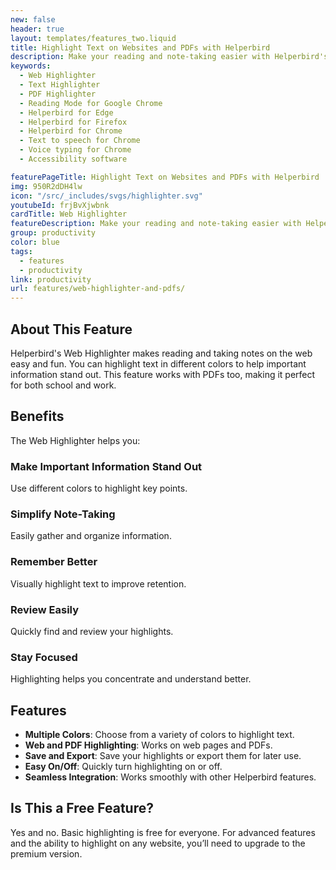 ```yaml
---
new: false
header: true
layout: templates/features_two.liquid
title: Highlight Text on Websites and PDFs with Helperbird
description: Make your reading and note-taking easier with Helperbird's Web Highlighter. Highlight text on web pages and PDFs in different colors with our easy-to-use browser extension.
keywords:
  - Web Highlighter
  - Text Highlighter
  - PDF Highlighter
  - Reading Mode for Google Chrome
  - Helperbird for Edge
  - Helperbird for Firefox
  - Helperbird for Chrome
  - Text to speech for Chrome
  - Voice typing for Chrome
  - Accessibility software

featurePageTitle: Highlight Text on Websites and PDFs with Helperbird
img: 950R2dDH4lw
icon: "/src/_includes/svgs/highlighter.svg"
youtubeId: frjBvXjwbnk
cardTitle: Web Highlighter
featureDescription: Make your reading and note-taking easier with Helperbird's Web Highlighter. Highlight text on web pages and PDFs in different colors with our easy-to-use browser extension.
group: productivity
color: blue
tags:
  - features
  - productivity
link: productivity
url: features/web-highlighter-and-pdfs/
---
```


## About This Feature

Helperbird's Web Highlighter makes reading and taking notes on the web easy and fun. You can highlight text in different colors to help important information stand out. This feature works with PDFs too, making it perfect for both school and work.

## Benefits

The Web Highlighter helps you:

### Make Important Information Stand Out 
Use different colors to highlight key points.

### Simplify Note-Taking 
Easily gather and organize information.

### Remember Better
Visually highlight text to improve retention.

### Review Easily
Quickly find and review your highlights.

### Stay Focused
Highlighting helps you concentrate and understand better.

## Features

- **Multiple Colors**: Choose from a variety of colors to highlight text.
- **Web and PDF Highlighting**: Works on web pages and PDFs.
- **Save and Export**: Save your highlights or export them for later use.
- **Easy On/Off**: Quickly turn highlighting on or off.
- **Seamless Integration**: Works smoothly with other Helperbird features.

## Is This a Free Feature?

Yes and no. Basic highlighting is free for everyone. For advanced features and the ability to highlight on any website, you’ll need to upgrade to the premium version.
